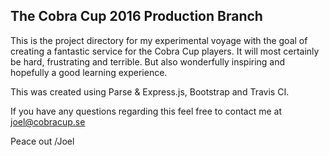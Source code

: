 ## The Cobra Cup 2016 **Production** Branch
This is the project directory for my experimental voyage with the goal of creating a fantastic service for the Cobra Cup players. It will most certainly be hard, frustrating and terrible. But also wonderfully inspiring and hopefully a good learning experience.

This was created using Parse & Express.js, Bootstrap and Travis CI.

If you have any questions regarding this feel free to contact me at joel@cobracup.se

Peace out /Joel
